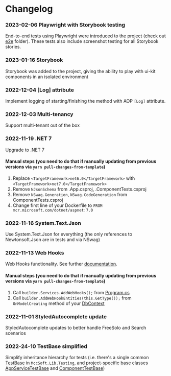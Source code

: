 ﻿# Changelog

### 2023-02-06 Playwright with Storybook testing

End-to-end tests using Playwright were introduced to the project (check out [e2e](./e2e) folder). These tests also include screenshot testing for all Storybook stories.

### 2023-01-16 Storybook

Storybook was added to the project, giving the ability to play with ui-kit components in an isolated environment

### 2022-12-04 [Log] attribute

Implement logging of starting/finishing the method with AOP `[Log]` attribute.

### 2022-12-03 Multi-tenancy

Support multi-tenant out of the box

### 2022-11-19 .NET 7

Upgrade to .NET 7

#### Manual steps (you need to do that if manually updating from previous versions via `yarn pull-changes-from-template`)

1. Replace `<TargetFramework>net6.0</TargetFramework>` with `<TargetFramework>net7.0</TargetFramework>`
1. Remove `NJsonSchema` from .App.csproj, .ComponentTests.csproj
1. Remove `NSwag.Generation`, `NSwag.CodeGeneration` from ComponentTests.csproj
1. Change first line of your Dockerfile to `FROM mcr.microsoft.com/dotnet/aspnet:7.0`

### 2022-11-16 System.Text.Json

Use System.Text.Json for everything (the only references to Newtonsoft.Json are in tests and via NSwag)

### 2022-11-13 Web Hooks

Web Hooks functionality. See further [documentation](./details/Webhooks.md).

#### Manual steps (you need to do that if manually updating from previous versions via `yarn pull-changes-from-template`)

1. Call `builder.Services.AddWebHooks();` from [Program.cs](../../webapi/src/MccSoft.TemplateApp.App/Program.cs)
2. Call `builder.AddWebHookEntities(this.GetType());` from `OnModelCreating` method of your [DbContext](../../webapi/src/MccSoft.TemplateApp.Persistence/TemplateAppDbContext.cs)

### 2022-11-01 StyledAutocomplete update

StyledAutocomplete updates to better handle FreeSolo and Search scenarios

### 2022-24-10 TestBase simplified

Simplify inheritance hierarchy for tests (i.e. there's a single common [TestBase](../webapi/Lib/Testing/MccSoft.Testing/TestBase.cs) in `MccSoft.Lib.Testing`, and project-specific base classes [AppServiceTestBase](../webapi/tests/MccSoft.TemplateApp.App.Tests/AppServiceTestBase.cs) and [ComponentTestBase](../webapi/tests/MccSoft.TemplateApp.ComponentTests/ComponentTestBase.cs))
